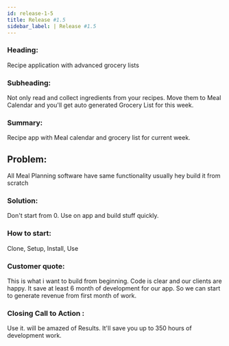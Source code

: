 ```yaml
---
id: release-1-5
title: Release #1.5
sidebar_label: | Release #1.5
---
```


### Heading:
Recipe application with advanced grocery lists

### Subheading:
Not only read and collect ingredients from your recipes. Move them to Meal Calendar and you'll get auto generated Grocery List for this week.

### Summary:
Recipe app with Meal calendar and grocery list for current week.

## Problem:
All Meal Planning software have same functionality usually hey build it from scratch

### Solution:
Don't start from 0. Use on app and build stuff quickly.

### How to start:
Clone, Setup, Install, Use

### Customer quote:
This is what i want to build from beginning. Code is clear and our clients are happy.
It save at least 6 month of development for our app. So we can start to generate revenue from first month of work.

### Closing Call to Action :
 Use it. will be amazed of Results. It'll save you up  to 350 hours of development work.
